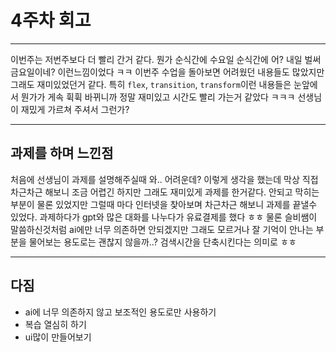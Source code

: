 # 4주차 회고

---

이번주는 저번주보다 더 빨리 간거 같다. 뭔가 순식간에 수요일 순식간에 어? 내일 벌써 금요일이네?
이런느낌이었다 ㅋㅋ 이번주 수업을 돌아보면 어려웠던 내용들도 많았지만 그래도 재미있었던거 같다. 특히 `flex`, `transition`, `transform`이런 내용들은 눈앞에서 뭔가가 게속 휙휙 바뀌니까 정말 재미있고 시간도 빨리 가는거 같았다 ㅋㅋㅋ 선생님이 재밌게 가르쳐 주셔서 그런가?

---

## 과제를 하며 느낀점

처음에 선생님이 과제를 설명해주실때 와.. 어려운데? 이렇게 생각을 했는데 막상 직접 차근차근 해보니
조금 어렵긴 하지만 그래도 재미있게 과제를 한거같다.
안되고 막히는 부분이 물론 있었지만 그럴때 마다 인터넷을 찾아보며 차근차근 해보니 과제를 끝낼수 있었다. 과제하다가 gpt와 많은 대화를 나누다가 유료결제를 했다 ㅎㅎ 물론 슬비쌤이 말씀하신것처럼 ai에만 너무 의존하면 안되겠지만 그래도 모르거나 잘 기억이 안나는 부분을 물어보는 용도로는 괜찮지 않을까..? 검색시간을 단축시킨다는 의미로 ㅎㅎ

---

## 다짐

- ai에 너무 의존하지 않고 보조적인 용도로만 사용하기
- 복습 열심히 하기
- ui많이 만들어보기
